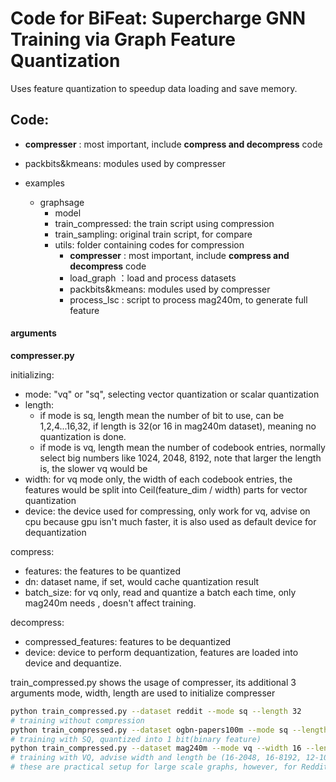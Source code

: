 

# Code for BiFeat: Supercharge GNN Training via Graph Feature Quantization


Uses feature quantization to speedup data loading and save memory.

## Code:

- **compresser** : most important, include **compress and decompress** code
- packbits&kmeans: modules used by compresser

- examples
  - graphsage
    - model
    - train_compressed: the train script using compression
    - train_sampling: original train script, for compare
    - utils: folder containing codes for compression 
      - **compresser** : most important, include **compress and decompress** code
      - load_graph ：load and process datasets
      - packbits&kmeans: modules used by compresser
      - process_lsc : script to process mag240m, to generate full feature




#### arguments

**compresser.py**

initializing: 

- mode: "vq" or "sq", selecting vector quantization or scalar quantization
- length: 
  - if mode is sq, length mean the number of bit to use, can be 1,2,4...16,32, if length is 32(or 16 in mag240m dataset), meaning no quantization is done.
  - if mode is vq, length mean the number of codebook entries, normally select big numbers like 1024, 2048, 8192, note that larger the length is, the slower vq would be
- width: for vq mode only, the width of each codebook entries, the features would be split into Ceil(feature_dim / width) parts for vector quantization
- device: the device used for compressing, only work for vq, advise on cpu because gpu isn't much faster, it is also used as default device for dequantization

compress:

- features: the features to be quantized
- dn: dataset name, if set, would cache quantization result
- batch_size: for vq only, read and quantize a batch each time, only mag240m needs , doesn't affect training.

decompress:

- compressed_features: features to be dequantized 
- device: device to perform dequantization, features are loaded into device and dequantize.



train_compressed.py shows the usage of compresser, its additional 3 arguments mode, width, length are used to initialize compresser

```sh
python train_compressed.py --dataset reddit --mode sq --length 32
# training without compression
python train_compressed.py --dataset ogbn-papers100m --mode sq --length 1
# training with SQ, quantized into 1 bit(binary feature)
python train_compressed.py --dataset mag240m --mode vq --width 16 --length 2048
# training with VQ, advise width and length be (16-2048, 16-8192, 12-1024)
# these are practical setup for large scale graphs, however, for Reddit, compress ratio can be higher, like (64-2048, 96-16384)
```





